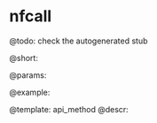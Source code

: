 nfcall
=============


@todo:
	check the autogenerated stub

@short:
	

@params:





@example:

@template:	api_method
@descr:

